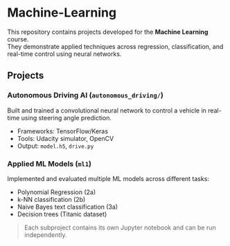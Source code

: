 # Machine-Learning

This repository contains projects developed for the **Machine Learning** course.  
They demonstrate applied techniques across regression, classification, and real-time control using neural networks.

## Projects

### Autonomous Driving AI (`autonomous_driving/`)
Built and trained a convolutional neural network to control a vehicle in real-time using steering angle prediction.
- Frameworks: TensorFlow/Keras
- Tools: Udacity simulator, OpenCV
- Output: `model.h5`, `drive.py`

### Applied ML Models (`ml1`)
Implemented and evaluated multiple ML models across different tasks:
- Polynomial Regression (2a)
- k-NN classification (2b)
- Naive Bayes text classification (3a)
- Decision trees (Titanic dataset)

> Each subproject contains its own Jupyter notebook and can be run independently.
